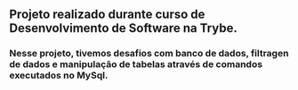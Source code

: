## Projeto realizado durante curso de Desenvolvimento de Software na Trybe.

### Nesse projeto, tivemos desafios com banco de dados, filtragen de dados e manipulação de tabelas através de comandos executados no MySql.
